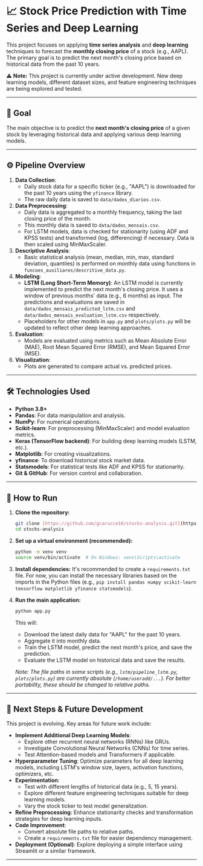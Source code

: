 # 📈 Stock Price Prediction with Time Series and Deep Learning

This project focuses on applying **time series analysis** and **deep learning** techniques to forecast the **monthly closing price** of a stock (e.g., AAPL). The primary goal is to predict the next month's closing price based on historical data from the past 10 years.

⚠️ **Note:** This project is currently under active development. New deep learning models, different dataset sizes, and feature engineering techniques are being explored and tested.

---

## 🎯 Goal

The main objective is to predict the **next month's closing price** of a given stock by leveraging historical data and applying various deep learning models.

---

## ⚙️ Pipeline Overview

1.  **Data Collection**:
    * Daily stock data for a specific ticker (e.g., "AAPL") is downloaded for the past 10 years using the `yfinance` library.
    * The raw daily data is saved to `data/dados_diarios.csv`.
2.  **Data Preprocessing**:
    * Daily data is aggregated to a monthly frequency, taking the last closing price of the month.
    * This monthly data is saved to `data/dados_mensais.csv`.
    * For LSTM models, data is checked for stationarity (using ADF and KPSS tests) and transformed (log, differencing) if necessary. Data is then scaled using MinMaxScaler.
3.  **Descriptive Analysis**:
    * Basic statistical analysis (mean, median, min, max, standard deviation, quantiles) is performed on monthly data using functions in `funcoes_auxiliares/descritive_data.py`.
4.  **Modeling**:
    * **LSTM (Long Short-Term Memory)**: An LSTM model is currently implemented to predict the next month's closing price. It uses a window of previous months' data (e.g., 6 months) as input. The predictions and evaluations are saved in `data/dados_mensais_predicted_lstm.csv` and `data/dados_mensais_evaluation_lstm.csv` respectively.
    * Placeholders for other models in `app.py` and `plots/plots.py` will be updated to reflect other deep learning approaches.
5.  **Evaluation**:
    * Models are evaluated using metrics such as Mean Absolute Error (MAE), Root Mean Squared Error (RMSE), and Mean Squared Error (MSE).
6.  **Visualization**:
    * Plots are generated to compare actual vs. predicted prices.

---

## 🛠️ Technologies Used

* **Python 3.8+**
* **Pandas**: For data manipulation and analysis.
* **NumPy**: For numerical operations.
* **Scikit-learn**: For preprocessing (MinMaxScaler) and model evaluation metrics.
* **Keras (TensorFlow backend)**: For building deep learning models (LSTM, etc.).
* **Matplotlib**: For creating visualizations.
* **yfinance**: To download historical stock market data.
* **Statsmodels**: For statistical tests like ADF and KPSS for stationarity.
* **Git & GitHub**: For version control and collaboration.

---

## 🚀 How to Run

1.  **Clone the repository:**
    ```bash
    git clone [https://github.com/gcarucce10/stocks-analysis.git](https://github.com/gcarucce10/stocks-analysis.git)
    cd stocks-analysis
    ```
2.  **Set up a virtual environment (recommended):**
    ```bash
    python -m venv venv
    source venv/bin/activate  # On Windows: venv\Scripts\activate
    ```
3.  **Install dependencies:**
    It's recommended to create a `requirements.txt` file. For now, you can install the necessary libraries based on the imports in the Python files (e.g., `pip install pandas numpy scikit-learn tensorflow matplotlib yfinance statsmodels`).
4.  **Run the main application:**
    ```bash
    python app.py
    ```
    This will:
    * Download the latest daily data for "AAPL" for the past 10 years.
    * Aggregate it into monthly data.
    * Train the LSTM model, predict the next month's price, and save the prediction.
    * Evaluate the LSTM model on historical data and save the results.

    *Note: The file paths in some scripts (e.g., `lstm/pipeline_lstm.py`, `plots/plots.py`) are currently absolute (`/home/useradd/...`). For better portability, these should be changed to relative paths.*

---

## 🔮 Next Steps & Future Development

This project is evolving. Key areas for future work include:

* **Implement Additional Deep Learning Models**:
    * Explore other recurrent neural networks (RNNs) like GRUs.
    * Investigate Convolutional Neural Networks (CNNs) for time series.
    * Test Attention-based models and Transformers if applicable.
* **Hyperparameter Tuning**: Optimize parameters for all deep learning models, including LSTM's window size, layers, activation functions, optimizers, etc.
* **Experimentation**:
    * Test with different lengths of historical data (e.g., 5, 15 years).
    * Explore different feature engineering techniques suitable for deep learning models.
    * Vary the stock ticker to test model generalization.
* **Refine Preprocessing**: Enhance stationarity checks and transformation strategies for deep learning inputs.
* **Code Improvement**:
    * Convert absolute file paths to relative paths.
    * Create a `requirements.txt` file for easier dependency management.
* **Deployment (Optional)**: Explore deploying a simple interface using Streamlit or a similar framework.

---
